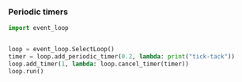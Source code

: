 ### Periodic timers

```python
import event_loop


loop = event_loop.SelectLoop()
timer = loop.add_periodic_timer(0.2, lambda: print("tick-tack"))
loop.add_timer(1, lambda: loop.cancel_timer(timer))
loop.run()
```
